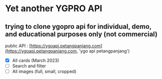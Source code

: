 # Yet another YGPRO API

## trying to clone ygopro api for individual, demo, and educational purposes only (not commercial)

public API : [https://ygoapi.petangpanjang.com](https://ygoapi.petangpanjang.com, 'ygo api petangpanjang')

- [x] All cards (March 2023)
- [ ] Search and filter
- [ ] All images (full, small, cropped)
